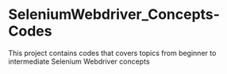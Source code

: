 # SeleniumWebdriver_Concepts-Codes
This project contains codes that covers topics from beginner to intermediate Selenium Webdriver concepts

